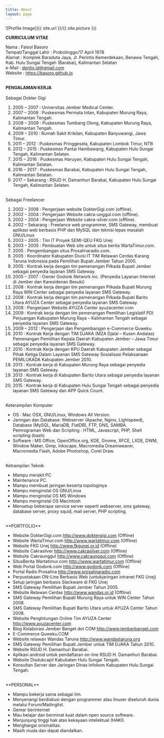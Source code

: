 ```yaml
---
title: About
layout: page
---
```

![Profile Image]({{ site.url }}/{{ site.picture }})

**CURRICULUM VITAE**
<br>

Nama : Faisol Basoro<br />
Tempat/Tanggal Lahir : Probolinggo/17 April 1978<br />
Alamat : Komplek Baraduta Jaya, Jl. Perintis Kemerdekaan, Benawa Tengah, Kab. Hulu Sungai Tengah (Barabai), Kalimantan Selatan<br />
e-Mail : dentix.id@gmail.com<br />
Website : <a href="https://basoro.github.io" rel="nofollow">https://basoro.github.io</a><br /><br>

**PENGALAMAN KERJA**
<br><br>
Sebagai Dokter Gigi
<ol>
<li>2005 &#8211; 2007 : Universitas Jember Medical Center.</li>
<li>2007 &#8211; 2008 : Puskesmas Permata Intan, Kabupaten Murung Raya, Kalimantan Tengah.</li>
<li>2008 &#8211; 2009 : Puskesmas Tumbang Olong, Kabupaten Murung Raya, Kalimantan Tengah.</li>
<li>2009 &#8211; 2010 : Rumah Sakit Krikilan, Kabupaten Banyuwangi, Jawa Timur.</li>
<li>2011 &#8211; 2012 : Puskesmas Pringgesela, Kabupaten Lombok Timur, NTB</li>
<li>2012 &#8211; 2015 : Puskesmas Pantai Hambawang, Kabupaten Hulu Sungai Tengah, Kalimantan Selatan.</li>
<li>2015 &#8211; 2016 : Puskesmas Haruyan, Kabupaten Hulu Sungai Tengah, Kalimantan Selatan.</li>
<li>2016 &#8211; 2017 : Puskesmas Barabai, Kabupaten Hulu Sungai Tengah, Kalimantan Selatan.</li>
<li>2017 &#8211; Sekarang : RSUD H. Damanhuri Barabai, Kabupaten Hulu Sungai Tengah, Kalimantan Selatan.</li>
</ol>
<br>
Sebagai Freelancer
<ol>
<li>2002 – 2008 : Pengerjaan website DokterGigi.com (offline).</li>
<li>2002 – 2004 : Pengerjaan Website cakra-unggul.com (offline).</li>
<li>2002 – 2004 : Pengerjaan Website cakra-silver.com (offline).</li>
<li>2002 – Sekarang : Freelance web programmer, SMS Gateway, membuat aplikasi web berbasis PHP dan MySQL dan teknisi lepas masalah GNU/Linux</li>
<li>2003 – 2005 : Tim IT Proyek SEMI-QEU FKG Unej</li>
<li>2003 – 2005 : Pembuatan Web site untuk situs berita WartaTimur.com.</li>
<li>2005 : Pengembangan situs Prosalinaradio.com.</li>
<li>2005 : Koordinator Kabupaten Divisi IT TIM Relawan Cerdas Karang Taruna Indonesia pada Pemilihan Bupati Jember Tahun 2005.</li>
<li>2005 : Kontrak kerja dengan tim pemenangan Pilkada Bupati Jember sebagai penyedia layanan SMS Gateway.</li>
<li>2005 – 2007 : Owner Godonk Network inc. (Penyedia Layanan Internet di Jember dan Karesidenan Besuki)</li>
<li>2008 : Kontrak kerja dengan tim pemenangan Pilkada Bupati Murung Raya WIN Center sebagai penyedia layanan SMS Gateway.</li>
<li>2008 : Kontrak kerja dengan tim pemenangan Pilkada Bupati Barito Utara AYUZA Center sebagai penyedia layanan SMS Gateway.</li>
<li>2008 : Pengerjaan Website AYUZA Center ayuzacenter.com</li>
<li>2009 : Kontrak kerja dengan tim pemenangan Pemilihan Legislatif PDI Perjuangan Kabupaten Murung Raya – Kalimantan Tengah sebagai penyedia layanan SMS Gateway.</li>
<li>2009 – 2012 : Pengerjaan dan Pengembangan e-Commerce Quweku.</li>
<li>2010 : Kontrak Kerja dengan TIM DJAKA (MZA Djalal – Kusen Andalas) Pemenangan Pemilihan Kepala Daerah Kabupaten Jember – Jawa Timur sebagai penyedia layanan SMS Gateway.</li>
<li>2010 : Kontrak Kerja dengan KPU Daerah Kabupaten Jember sebagai Pihak Ketiga Dalam Layanan SMS Gateway Sosialisasi Pelaksanaan PEMILUKADA Kabupaten Jember 2010.</li>
<li>2013 : Kontrak kerja di Kabupaten Murung Raya sebagai penyedia layanan SMS Gateway.</li>
<li>2013 : Kontrak kerja di Kabupaten Barito Utara sebagai penyedia layanan SMS Gateway.</li>
<li>2015 : Kontrak kerja di Kabupaten Hulu Sungai Tengah sebagai penyedia layanan SMS Gateway dan APP Quick Count.</li>
</ol>
<br>
Keterampilan Komputer
<ul>
<li>OS : Mac OSX, GNU/Linux, Windows All Version.</li>
<li>Jaringan dan Database: Webserver (Apache, Nginx, Lightspeed), Database (MySQL, MariaDB, FlatDB), FTP, DNS, SAMBA.<br />
Pemrograman Web dan Scripting : HTML, Javascript, PHP, Shell scripting (bash)</li>
<li>Software : MS Office, OpenOffice.org, KDE, Gnome, XFCE, LXDE, DWM, Window Maker, Gimp, Inkscape, Macromedia Dreamweaver, Macromedia Flash, Adobe Photoshop, Corel Draw.</li>
</ul>
<br>
Ketrampilan Teknik
<ul>
<li>Mampu merakit PC</li>
<li>Maintenance PC.</li>
<li>Mampu membuat jaringan beserta topologinya</li>
<li>Mampu menginstal OS GNU/Linux</li>
<li>Mampu menginstal OS MS Windows</li>
<li>Mampu menginstal OS Macintosh</li>
<li>Mensetup beberapa service server seperti webserver, sms gateway, database server, proxy squid, mail server, PHP scripting.</li>
</ul>
<br>
**PORTFOLIO**
<ul>
<li>Website DokterGigi.com <a href="http://www.doktergigi.com" rel="nofollow">http://www.doktergigi.com</a> (Offline)</li>
<li>Website WartaTimur.com <a href="http://www.wartatimur.com" rel="nofollow">http://www.wartatimur.com</a> (Offline)</li>
<li>Website FKG Unej <a href="http://www.fkgunej.or.id" rel="nofollow">http://www.fkgunej.or.id</a> (Offline)</li>
<li>Website Cakrasilver <a href="http://www.cakrasilver.com" rel="nofollow">http://www.cakrasilver.com</a> (Offline)</li>
<li>Website Cakraunggul <a href="http://www.cakraunggul.com" rel="nofollow">http://www.cakraunggul.com</a> (Offline)</li>
<li>SitusBerita Wartatimur.com <a href="http://www.wartatimur.com" rel="nofollow">http://www.wartatimur.com</a> (Offline)</li>
<li>Web Portal Godonk.com <a href="http://www.godonk.com" rel="nofollow">http://www.godonk.com</a> (Offline)</li>
<li>Portal Radio Prosalina <a href="http://www.prosalinaradio.com" rel="nofollow">http://www.prosalinaradio.com</a></li>
<li>Perpustakaan ON-Line Berbasis Web (untukjaringan intranet FKG Unej)</li>
<li>Setup jaringan berbasis Slackware di FKG Unej</li>
<li>SMS Gateway Pemilihan Bupati Jember Tahun 2005.</li>
<li>Website Relawan Cerdas <a href="http://www.wandas.or.id" rel="nofollow">http://www.wandas.or.id</a> (Offline)</li>
<li>SMS Gateway Pemilihan Bupati Murung Raya untuk WIN Center Tahun 2008.</li>
<li>SMS Gateway Pemilihan Bupati Barito Utara untuk AYUZA Center Tahun 2008.</li>
<li>Website Penghitungan Online Tim AYUZA Center <a href="http://www.ayuzacenter.com" rel="nofollow">http://www.ayuzacenter.com</a></li>
<li>Blog Kolaborasi Jember Banget dot COM <a href="http://www.jemberbanget.com" rel="nofollow">http://www.jemberbanget.com</a></li>
<li>E-Commerce Quweku.COM</li>
<li>Website relawan Wandas Taruna <a href="http://www.wandastaruna.org" rel="nofollow">http://www.wandastaruna.org</a></li>
<li>SMS Gateway Pemilihan Bupati Jember untuk TIM DJAKA Tahun 2010.</li>
<li>Website RSUD H. Damanhuri Barabai.</li>
<li>Aplikasi android untuk pendaftaran on-line RSUD H. Damanhuri Barabai.</li>
<li>Website Disdukcapil Kabubaten Hulu Sungai Tengah.</li>
<li>Konsultan Server dan Jaringan Dinas Infokom Kabupaten Hulu Sungai Tengah.</li>
</ul>
<br>
**PERSONAL**
<ul>
<li>Mampu bekerja sama sebagai tim.</li>
<li>Menyenangi berdiskusi dengan programmer atau linuxer diseluruh dunia melalui Forum/Mailinglist.</li>
<li>Gemar berinternet</li>
<li>Mau belajar dan berminat kuat dalam open source software.</li>
<li>Menjunjung tinggi hak atas kekayaan intelektual (HAKI).</li>
<li>Menghargai orisinalitas.</li>
<li>Masih muda dan dapat diandalkan.</li>
</ul>
